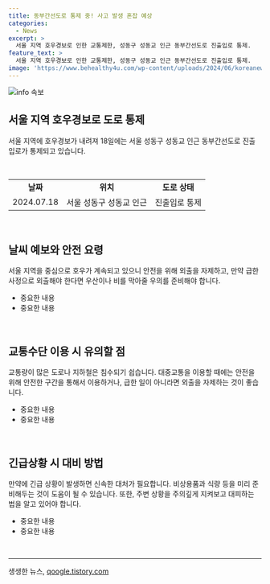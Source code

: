 ```yaml
---
title: 동부간선도로 통제 중! 사고 발생 혼잡 예상
categories:
  - News
excerpt: >
  서울 지역 호우경보로 인한 교통제한, 성동구 성동교 인근 동부간선도로 진출입로 통제.
feature_text: >
  서울 지역 호우경보로 인한 교통제한, 성동구 성동교 인근 동부간선도로 진출입로 통제.
image: 'https://www.behealthy4u.com/wp-content/uploads/2024/06/koreanews.jpg'
---
```


<p><img src="https://www.behealthy4u.com/wp-content/uploads/2024/06/koreanews.jpg" alt="info 속보" /></p>

<h2 data-ke-size="size26">서울 지역 호우경보로 도로 통제</h2>

<p data-ke-size="size16">서울 지역에 호우경보가 내려져 18일에는 서울 성동구 성동교 인근 동부간선도로 진출입로가 통제되고 있습니다.</p>

<p data-ke-size="size16">&nbsp;</p>

<table>
    <tbody>
        <tr>
            <td style="text-align: center; height: 17px;"><b>날짜</b></td>
            <td style="text-align: center; height: 17px;"><b>위치</b></td>
            <td style="text-align: center; height: 17px;"><b>도로 상태</b></td>
        </tr>
        <tr>
            <td style="text-align: center; height: 17px;">2024.07.18</td>
            <td style="text-align: center; height: 17px;">서울 성동구 성동교 인근</td>
            <td style="text-align: center; height: 17px;">진출입로 통제</td>
        </tr>
    </tbody>
</table>

<p data-ke-size="size16">&nbsp;</p>

<h2 data-ke-size="size26">날씨 예보와 안전 요령</h2>

<p data-ke-size="size16">서울 지역을 중심으로 호우가 계속되고 있으니 안전을 위해 외출을 자제하고, 만약 급한 사정으로 외출해야 한다면 우산이나 비를 막아줄 우의를 준비해야 합니다.</p>

<ul>
    <li>중요한 내용</li>
    <li>중요한 내용</li>
</ul>

<p data-ke-size="size16">&nbsp;</p>

<h2 data-ke-size="size26">교통수단 이용 시 유의할 점</h2>

<p data-ke-size="size16">교통량이 많은 도로나 지하철은 침수되기 쉽습니다. 대중교통을 이용할 때에는 안전을 위해 안전한 구간을 통해서 이용하거나, 급한 일이 아니라면 외출을 자제하는 것이 좋습니다.</p>

<ul>
    <li>중요한 내용</li>
    <li>중요한 내용</li>
</ul>

<p data-ke-size="size16">&nbsp;</p>

<h2 data-ke-size="size26">긴급상황 시 대비 방법</h2>

<p data-ke-size="size16">만약에 긴급 상황이 발생하면 신속한 대처가 필요합니다. 비상용품과 식량 등을 미리 준비해두는 것이 도움이 될 수 있습니다. 또한, 주변 상황을 주의깊게 지켜보고 대피하는 법을 알고 있어야 합니다.</p>

<ul>
    <li>중요한 내용</li>
    <li>중요한 내용</li>
</ul>

<p data-ke-size="size16">&nbsp;</p>

<p><hr></p>
생생한 뉴스, <a href="https://qoogle.tistory.com" rel="dofollow">qoogle.tistory.com</a>


